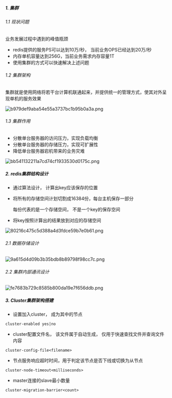 ##### 1. 集群

###### 1.1 现状问题

业务发展过程中遇到的峰值瓶颈
- redis提供的服务PS可以达到10万/秒， 当前业务OPS已经达到20万/秒
- 内存单机容量达到256G，当前业务需求内存容量1T
- 使用集群的方式可以快速解决上述问题


###### 1.2 集群架构

集群就是使用网络将若干台计算机联通起来，并提供统一的管理方式，使其对外呈现单机的服务效果

![b979def9aba54e55a3737bc1b95b0a3a.png](https://tva1.sinaimg.cn/large/007S8ZIlgy1gh5wauvpqfj30lg0buaa2.jpg)


###### 1.3 集群作用

- 分散单台服务器的访问压力，实现负载均衡
- 分散单台服务器的存储压力，实现可扩展性
- 降低单台服务器宕机带来的业务灾难

![bb541132211a7cd74cf1933530d0175c.png](https://tva1.sinaimg.cn/large/007S8ZIlgy1gh5wb0posej30qe0l6q3d.jpg)

##### 2. redis集群结构设计

- 通过算法设计， 计算出key应该保存的位置
- 将所有的存储空间计划切割成16384份，每台主机保存一部分
	
	每份代表的是一个存储空间， 不是一个key的保存空间

- 将key按照计算出的结果放到对应的存储空间

![80216c475c5d388a4d3fdce59b7e0b61.png](https://tva1.sinaimg.cn/large/007S8ZIlgy1gh5wb6l1f7j316w0nujsj.jpg)

###### 2.1 数据存储设计

![9a615d4d09b3b35bdb8b89798f98cc7c.png](https://tva1.sinaimg.cn/large/007S8ZIlgy1gh5wbcw2vqj30no0gk74n.jpg)

###### 2.2 集群内部通讯设计

![fe7683b729c8585b800da19e7f656ddb.png](https://tva1.sinaimg.cn/large/007S8ZIlgy1gh5wbjtdcjj30wg0eyaaw.jpg)

##### 3. Cluster集群架构搭建

- 设置加入cluster， 成为其中的节点
```
cluster-enabled yes|no
```

- cluster配置文件名， 该文件属于自动生成， 仅用于快速查找文件并查询文件内容
```
cluster-config-file<filename>
```
- 节点服务响应超时时间，用于判定该节点是否下线或切换为从节点
```
cluster-node-timeout<milliseconds>
```
- master连接的slave最小数量
```
cluster-migration-barrier<count>
```

